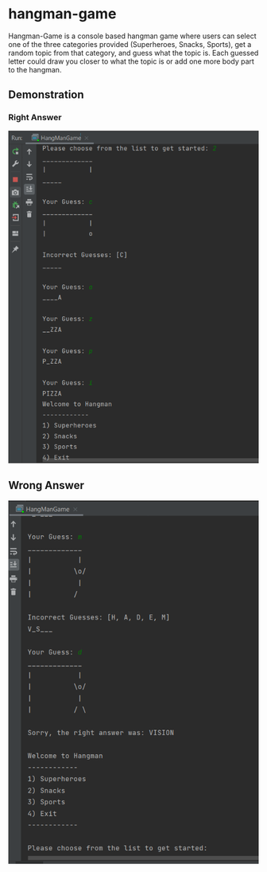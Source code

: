# hangman-game

Hangman-Game is a console based hangman game where users can select one of the three categories provided (Superheroes, Snacks, Sports), get a random topic from that category, and guess what the topic is. Each guessed letter could draw you closer to what the topic is or add one more body part to the hangman. 

## Demonstration 
### Right Answer 
![right-answer](https://github.com/RaviRamchand/hangman-game/blob/main/pictures/pizza.png)

## Wrong Answer 
![wrong-answer](https://github.com/RaviRamchand/hangman-game/blob/main/pictures/incorrect.png)

